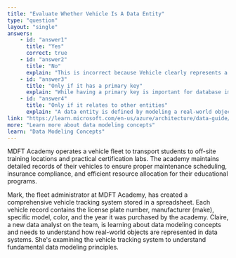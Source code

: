 ```yaml
---
title: "Evaluate Whether Vehicle Is A Data Entity"
type: "question"
layout: "single"
answers:
    - id: "answer1"
      title: "Yes"
      correct: true
    - id: "answer2"
      title: "No"
      explain: "This is incorrect because Vehicle clearly represents a distinct real-world object with specific attributes (license plate, make, model, color, year purchased), making it a valid data entity in the data model."
    - id: "answer3"
      title: "Only if it has a primary key"
      explain: "While having a primary key is important for database implementation, an entity is defined by representing a real-world object with attributes, regardless of key designation. Vehicle meets this definition with its specific characteristics."
    - id: "answer4"
      title: "Only if it relates to other entities"
      explain: "A data entity is defined by modeling a real-world object with attributes, not by its relationships to other entities. While Vehicle does relate to other entities like Rental, it would still be an entity on its own."
link: "https://learn.microsoft.com/en-us/azure/architecture/data-guide/relational-data/"
more: "Learn more about data modeling concepts"
learn: "Data Modeling Concepts"
---
```


MDFT Academy operates a vehicle fleet to transport students to off-site training locations and practical certification labs. The academy maintains detailed records of their vehicles to ensure proper maintenance scheduling, insurance compliance, and efficient resource allocation for their educational programs.

Mark, the fleet administrator at MDFT Academy, has created a comprehensive vehicle tracking system stored in a spreadsheet. Each vehicle record contains the license plate number, manufacturer (make), specific model, color, and the year it was purchased by the academy. Claire, a new data analyst on the team, is learning about data modeling concepts and needs to understand how real-world objects are represented in data systems. She's examining the vehicle tracking system to understand fundamental data modeling principles.